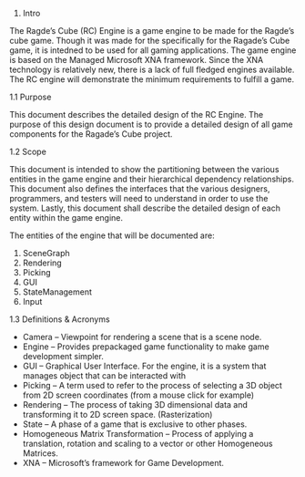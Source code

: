 1. Intro

The Ragde’s Cube (RC) Engine is a game engine to be made for the Ragde’s cube game. Though it was made for the specifically for the Ragade’s Cube game, it is intedned to be used for all gaming applications. The game engine is based on the Managed Microsoft XNA framework. Since the XNA technology is relatively new, there is a lack of full fledged engines available. The RC engine will demonstrate the minimum requirements to fulfill a game.

1.1 Purpose

This document describes the detailed design of the RC Engine. The purpose of this design document is to provide a detailed design of all game components for the Ragade’s Cube project.

1.2 Scope

This document is intended to show the partitioning between the various entities in the game engine and their hierarchical dependency relationships.  This document also defines the interfaces that the various designers, programmers, and testers will need to understand in order to use the system.  Lastly, this document shall describe the detailed design of each entity within the game engine.

The entities of the engine that will be documented are:
  1. SceneGraph
  1. Rendering
  1. Picking
  1. GUI
  1. StateManagement
  1. Input

1.3 Definitions & Acronyms

  * Camera – Viewpoint for rendering a scene that is a scene node.
  * Engine – Provides prepackaged game functionality to make game development simpler.
  * GUI – Graphical User Interface. For the engine, it is a system that manages object that can be interacted with
  * Picking – A term used to refer to the process of selecting a 3D object from 2D screen coordinates (from a mouse click for example)
  * Rendering – The process of taking 3D dimensional data and transforming it to 2D screen space. (Rasterization)
  * State – A phase of a game that is exclusive to other phases.
  * Homogeneous Matrix Transformation – Process of applying a translation, rotation and scaling to a vector or other Homogeneous Matrices.
  * XNA – Microsoft’s framework for Game Development.